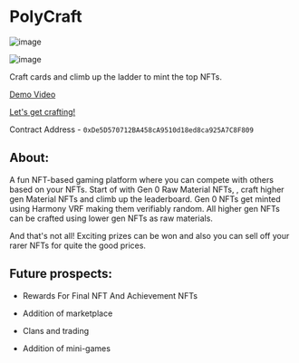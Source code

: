 # PolyCraft

![image](https://user-images.githubusercontent.com/51456744/135650666-73650f33-ce14-405b-93a1-607ca1cf7957.png)

![image](https://user-images.githubusercontent.com/51456744/135650547-1ec7ae71-c224-4371-b295-7428c522b475.png)


Craft cards and climb up the ladder to mint the top NFTs.

[Demo Video](https://youtu.be/9GaNZ2L1YoA)

[Let's get crafting!](https://infallible-pike-0d22b2.netlify.app/)

Contract Address - `0xDe5D570712BA458cA9510d18ed8ca925A7C8F809`

## About: 
A fun NFT-based gaming platform where you can compete with others based on your NFTs. Start of with Gen 0 Raw Material NFTs, , craft higher gen Material NFTs and climb up the leaderboard. Gen 0 NFTs get minted using Harmony VRF making them verifiably random. All higher gen NFTs can be crafted using lower gen NFTs as raw materials.

And that's not all! Exciting prizes can be won and also you can sell off your rarer NFTs for quite the good prices.

## Future prospects:

- Rewards For Final NFT And Achievement NFTs

- Addition of marketplace

- Clans and trading

- Addition of mini-games
